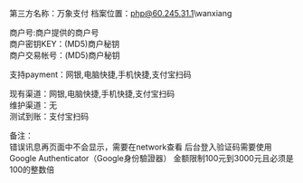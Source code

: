第三方名称：万象支付 
档案位置：php@60.245.31.1\wanxiang
 
商户号:商户提供的商户号  
商户密钥KEY：(MD5)商户秘钥  
商户交易帐号：(MD5)商户秘钥  
 
支持payment：网银,电脑快捷,手机快捷,支付宝扫码
 
现有渠道：网银,电脑快捷,手机快捷,支付宝扫码  
维护渠道：无  
测试到账：支付宝扫码  
 
备注：  
错误讯息再页面中不会显示，需要在network查看
后台登入验证码需要使用Google Authenticator（Google身份驗證器）
金额限制100元到3000元且必须是100的整数倍   
